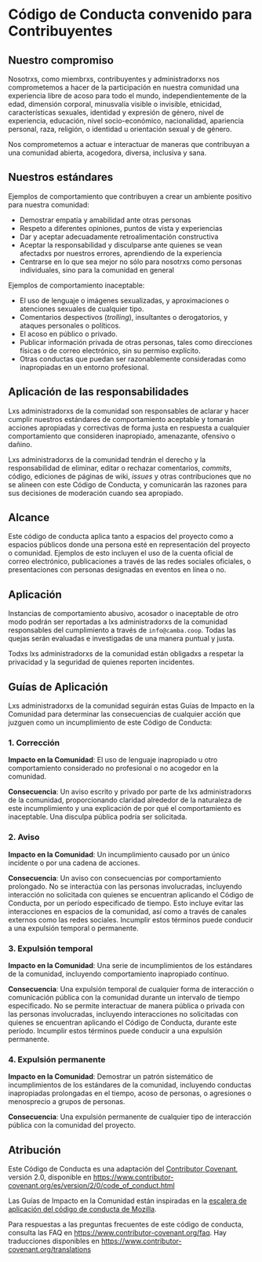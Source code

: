 # Código de Conducta convenido para Contribuyentes

## Nuestro compromiso

Nosotrxs, como miembrxs, contribuyentes y administradorxs nos comprometemos a hacer de la participación en nuestra comunidad una experiencia libre de acoso para todo el mundo, independientemente de la edad, dimensión corporal, minusvalía visible o invisible, etnicidad, características sexuales, identidad y expresión de género, nivel de experiencia, educación, nivel socio-económico, nacionalidad, apariencia personal, raza, religión, o identidad u orientación sexual y de género.

Nos comprometemos a actuar e interactuar de maneras que contribuyan a una comunidad abierta, acogedora, diversa, inclusiva y sana.

## Nuestros estándares

Ejemplos de comportamiento que contribuyen a crear un ambiente positivo para nuestra comunidad:

- Demostrar empatía y amabilidad ante otras personas
- Respeto a diferentes opiniones, puntos de vista y experiencias
- Dar y aceptar adecuadamente retroalimentación constructiva
- Aceptar la responsabilidad y disculparse ante quienes se vean afectadxs por nuestros errores, aprendiendo de la experiencia
- Centrarse en lo que sea mejor no sólo para nosotrxs como personas individuales, sino para la comunidad en general

Ejemplos de comportamiento inaceptable:

- El uso de lenguaje o imágenes sexualizadas, y aproximaciones o atenciones sexuales de cualquier tipo.
- Comentarios despectivos (_trolling_), insultantes o derogatorios, y ataques personales o políticos.
- El acoso en público o privado.
- Publicar información privada de otras personas, tales como direcciones físicas o de correo electrónico, sin su permiso explícito.
- Otras conductas que puedan ser razonablemente consideradas como inapropiadas en un entorno profesional.

## Aplicación de las responsabilidades

Lxs administradorxs de la comunidad son responsables de aclarar y hacer cumplir nuestros estándares de comportamiento aceptable y tomarán acciones apropiadas y correctivas de forma justa en respuesta a cualquier comportamiento que consideren inapropiado, amenazante, ofensivo o dañino.

Lxs administradorxs de la comunidad tendrán el derecho y la responsabilidad de eliminar, editar o rechazar comentarios, _commits_, código, ediciones de páginas de wiki, _issues_ y otras contribuciones que no se alineen con este Código de Conducta, y comunicarán las razones para sus decisiones de moderación cuando sea apropiado.

## Alcance

Este código de conducta aplica tanto a espacios del proyecto como a espacios públicos donde una persona esté en representación del proyecto o comunidad. Ejemplos de esto incluyen el uso de la cuenta oficial de correo electrónico, publicaciones a través de las redes sociales oficiales, o presentaciones con personas designadas en eventos en línea o no.

## Aplicación

Instancias de comportamiento abusivo, acosador o inaceptable de otro modo podrán ser reportadas a lxs administradorxs de la comunidad responsables del cumplimiento a través de `info@camba.coop`. Todas las quejas serán evaluadas e investigadas de una manera puntual y justa.

Todxs lxs administradorxs de la comunidad están obligadxs a respetar la privacidad y la seguridad de quienes reporten incidentes.

## Guías de Aplicación

Lxs administradorxs de la comunidad seguirán estas Guías de Impacto en la Comunidad para determinar las consecuencias de cualquier acción que juzguen como un incumplimiento de este Código de Conducta:

### 1. Corrección

**Impacto en la Comunidad**: El uso de lenguaje inapropiado u otro comportamiento considerado no profesional o no acogedor en la comunidad.

**Consecuencia**: Un aviso escrito y privado por parte de lxs administradorxs de la comunidad, proporcionando claridad alrededor de la naturaleza de este incumplimiento y una explicación de por qué el comportamiento es inaceptable. Una disculpa pública podría ser solicitada.

### 2. Aviso

**Impacto en la Comunidad**: Un incumplimiento causado por un único incidente o por una cadena de acciones.

**Consecuencia**: Un aviso con consecuencias por comportamiento prolongado. No se interactúa con las personas involucradas, incluyendo interacción no solicitada con quienes se encuentran aplicando el Código de Conducta, por un período especificado de tiempo. Esto incluye evitar las interacciones en espacios de la comunidad, así como a través de canales externos como las redes sociales. Incumplir estos términos puede conducir a una expulsión temporal o permanente.

### 3. Expulsión temporal

**Impacto en la Comunidad**: Una serie de incumplimientos de los estándares de la comunidad, incluyendo comportamiento inapropiado contínuo.

**Consecuencia**: Una expulsión temporal de cualquier forma de interacción o comunicación pública con la comunidad durante un intervalo de tiempo especificado. No se permite interactuar de manera pública o privada con las personas involucradas, incluyendo interacciones no solicitadas con quienes se encuentran aplicando el Código de Conducta, durante este período. Incumplir estos términos puede conducir a una expulsión permanente.

### 4. Expulsión permanente

**Impacto en la Comunidad**: Demostrar un patrón sistemático de incumplimientos de los estándares de la comunidad, incluyendo conductas inapropiadas prolongadas en el tiempo, acoso de personas, o agresiones o menosprecio a grupos de personas.

**Consecuencia**: Una expulsión permanente de cualquier tipo de interacción pública con la comunidad del proyecto.

## Atribución

Este Código de Conducta es una adaptación del [Contributor Covenant][homepage], versión 2.0,
disponible en https://www.contributor-covenant.org/es/version/2/0/code_of_conduct.html

Las Guías de Impacto en la Comunidad están inspiradas en la [escalera de aplicación del código de conducta de Mozilla](https://github.com/mozilla/diversity).

[homepage]: https://www.contributor-covenant.org

Para respuestas a las preguntas frecuentes de este código de conducta, consulta las FAQ en
https://www.contributor-covenant.org/faq. Hay traducciones disponibles en https://www.contributor-covenant.org/translations
